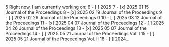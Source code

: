 5 Right now, I am currently working on:
  6 - [ ] 2025
  7         - [x] 2025 01 15 Journal of the Proceedings
  8         - [x] 2025 02 19 Journal of the Proceedings
  9         - [ ] 2025 02 26 Journal of the Proceedings 0
 10         - [ ] 2025 03 12 Journal of the Proceedings
 11         - [x] 2025 04 07 Journal of the Proceedings
 12         - [ ] 2025 04 26 Journal of the Proceedings
 13         - [x] 2025 05 07 Journal of the Proceedings
 14         - [ ] 2025 05 21 Journal of the Proceedings Vol. I
 15         - [ ] 2025 05 21 Journal of the Proceedings Vol. II
 16 - [ ] 2024...

